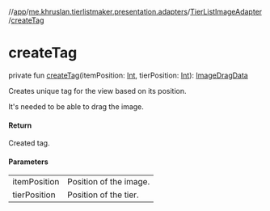 //[app](../../../index.md)/[me.khruslan.tierlistmaker.presentation.adapters](../index.md)/[TierListImageAdapter](index.md)/[createTag](create-tag.md)

# createTag

private fun [createTag](create-tag.md)(itemPosition: [Int](https://kotlinlang.org/api/latest/jvm/stdlib/kotlin/-int/index.html), tierPosition: [Int](https://kotlinlang.org/api/latest/jvm/stdlib/kotlin/-int/index.html)): [ImageDragData](../../me.khruslan.tierlistmaker.data.models.drag/-image-drag-data/index.md)

Creates unique tag for the view based on its position.

It's needed to be able to drag the image.

#### Return

Created tag.

#### Parameters

| | |
|---|---|
| itemPosition | Position of the image. |
| tierPosition | Position of the tier. |
